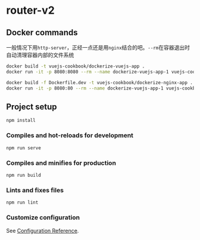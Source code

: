 # router-v2

## Docker commands


一般情况下用`http-server`，正经一点还是用`nginx`结合的吧。`--rm`在容器退出时自动清理容器内部的文件系统

```bash
docker build -t vuejs-cookbook/dockerize-vuejs-app .
docker run -it -p 8080:8080 --rm --name dockerize-vuejs-app-1 vuejs-cookbook/dockerize-vuejs-app
```

```bash
docker build -f Dockerfile.dev -t vuejs-cookbook/dockerize-nginx-app .
docker run -it -p 8080:80 --rm --name dockerize-vuejs-app-1 vuejs-cookbook/dockerize-vuejs-app
```

## Project setup
```
npm install
```

### Compiles and hot-reloads for development
```
npm run serve
```

### Compiles and minifies for production
```
npm run build
```

### Lints and fixes files
```
npm run lint
```

### Customize configuration
See [Configuration Reference](https://cli.vuejs.org/config/).
